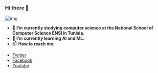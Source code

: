 ### Hi there 👋
![img](https://i.imgur.com/xJRhx6u.jpg)

* 🔭 **I’m currently studying computer science at the National School of Computer Science ENSI in Tunisia.**
* 🌱 **I’m currently learning AI and ML.**
* 📫 **How to reach me**:
- [Twitter](https://twitter.com/Achref_Taher1?s=07)
- [Facebook](https://www.facebook.com/achref.taher.96)
- [Youtube](https://www.youtube.com/channel/UCFFAeYoD6n7M1fr77Ndd-hQ)
